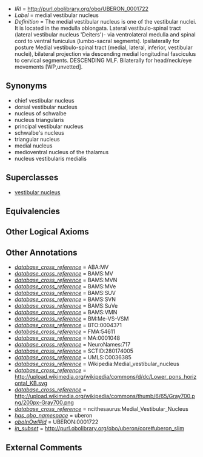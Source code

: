  * *IRI* = http://purl.obolibrary.org/obo/UBERON_0001722
 * *Label* = medial vestibular nucleus
 * *Definition* = The medial vestibular nucleus is one of the vestibular nuclei. It is located in the medulla oblongata. Lateral vestibulo-spinal tract (lateral vestibular nucleus 'Deiters')- via ventrolateral medulla and spinal cord to ventral funiculus (lumbo-sacral segments). Ipsilaterally for posture Medial vestibulo-spinal tract (medial, lateral, inferior, vestibular nuclei), bilateral projection via descending medial longitudinal fasciculus to cervical segments. DESCENDING MLF. Bilaterally for head/neck/eye movements [WP,unvetted].

## Synonyms

 * chief vestibular nucleus
 * dorsal vestibular nucleus
 * nucleus of schwalbe
 * nucleus triangularis
 * principal vestibular nucleus
 * schwalbe's nucleus
 * triangular nucleus
 * medial nucleus
 * medioventral nucleus of the thalamus
 * nucleus vestibularis medialis

## Superclasses

 * [vestibular nucleus](../../UBERON/28/UBERON_0007228.md)

## Equivalencies


## Other Logical Axioms


## Other Annotations

 * *[database_cross_reference](../../ef/oboInOwl#hasDbXref.md)* = ABA:MV
 * *[database_cross_reference](../../ef/oboInOwl#hasDbXref.md)* = BAMS:MV
 * *[database_cross_reference](../../ef/oboInOwl#hasDbXref.md)* = BAMS:MVN
 * *[database_cross_reference](../../ef/oboInOwl#hasDbXref.md)* = BAMS:MVe
 * *[database_cross_reference](../../ef/oboInOwl#hasDbXref.md)* = BAMS:SUV
 * *[database_cross_reference](../../ef/oboInOwl#hasDbXref.md)* = BAMS:SVN
 * *[database_cross_reference](../../ef/oboInOwl#hasDbXref.md)* = BAMS:SuVe
 * *[database_cross_reference](../../ef/oboInOwl#hasDbXref.md)* = BAMS:VMN
 * *[database_cross_reference](../../ef/oboInOwl#hasDbXref.md)* = BM:Me-VS-VSM
 * *[database_cross_reference](../../ef/oboInOwl#hasDbXref.md)* = BTO:0004371
 * *[database_cross_reference](../../ef/oboInOwl#hasDbXref.md)* = FMA:54611
 * *[database_cross_reference](../../ef/oboInOwl#hasDbXref.md)* = MA:0001048
 * *[database_cross_reference](../../ef/oboInOwl#hasDbXref.md)* = NeuroNames:717
 * *[database_cross_reference](../../ef/oboInOwl#hasDbXref.md)* = SCTID:280174005
 * *[database_cross_reference](../../ef/oboInOwl#hasDbXref.md)* = UMLS:C0036385
 * *[database_cross_reference](../../ef/oboInOwl#hasDbXref.md)* = Wikipedia:Medial_vestibular_nucleus
 * *[database_cross_reference](../../ef/oboInOwl#hasDbXref.md)* = http://upload.wikimedia.org/wikipedia/commons/d/dc/Lower_pons_horizontal_KB.svg
 * *[database_cross_reference](../../ef/oboInOwl#hasDbXref.md)* = http://upload.wikimedia.org/wikipedia/commons/thumb/6/65/Gray700.png/200px-Gray700.png
 * *[database_cross_reference](../../ef/oboInOwl#hasDbXref.md)* = ncithesaurus:Medial_Vestibular_Nucleus
 * *[has_obo_namespace](../../ce/oboInOwl#hasOBONamespace.md)* = uberon
 * *[oboInOwl#id](../../id/oboInOwl#id.md)* = UBERON:0001722
 * *[in_subset](../../et/oboInOwl#inSubset.md)* = http://purl.obolibrary.org/obo/uberon/core#uberon_slim

## External Comments

